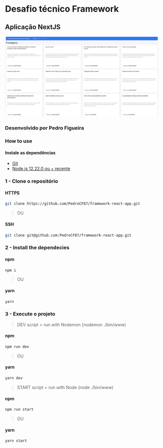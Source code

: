 # Desafio técnico Framework
## Aplicação NextJS

![Print da aplicação](https://raw.githubusercontent.com/PedroCF87/framework-react-app/master/public/images/PrintDesafio.png)

### Desenvolvido por Pedro Figueira

### How to use

#### Instale as dependências

- [Git](https://git-scm.com/book/pt-br/v2/Come%C3%A7ando-Instalando-o-Git)
- [Node.js 12.22.0 ou + recente](https://nodejs.org/en/download/package-manager/)

### 1 - Clone o repositório

#### HTTPS
```bash
git clone https://github.com/PedroCF87/framework-react-app.git
```

> OU
#### SSH
```bash
git clone git@github.com:PedroCF87/framework-react-app.git
```

### 2 - Install the dependecies

#### npm
```bash
npm i
```

> OU
#### yarn
```bash
yarn
```

### 3 - Execute o projeto

> DEV script = run with Nodemon (nodemon ./bin/www)
#### npm
```bash
npm run dev
```

> OU
#### yarn
```bash
yarn dev
```

> START script = run with Node (node ./bin/www)
#### npm
```bash
npm run start
```

> OU
#### yarn
```bash
yarn start
```